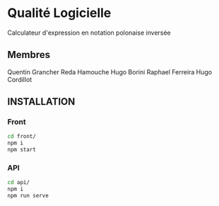 # Qualité Logicielle

Calculateur d'expression en notation polonaise inversée

## Membres
Quentin Grancher
Reda Hamouche
Hugo Borini
Raphael Ferreira
Hugo Cordillot 

## INSTALLATION

### Front

```bash
cd front/
npm i
npm start
```

### API
```bash
cd api/
npm i
npm run serve
```
